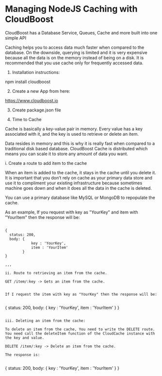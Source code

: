 # Managing NodeJS Caching with CloudBoost

CloudBoost has a Database Service, Queues, Cache and more built into one simple API

Caching  helps you to access data much faster when compared to the database. On the downside, querying is limited and it is very expensive 
because all the data is on the memory  instead of being on a disk. It is recommended that you use cache only for frequently accessed data.


1. Installation instructions:

 npm install cloudboost


2. Create a new App from here:

https://www.cloudboost.io


3. Create package.json file


4. Time to Cache

Cache is basically a key-value pair in memory. Every value has a key associated with it, and the key is used to retrieve or delete an item. 

Data resides in memory and this is why it is really fast when compared to a traditional disk based database. CloudBoost Cache is distributed which means you can scale it to store any amount of data you want.


i. Create a route to add item to the cache

When an item is added to the cache, it stays in the cache until you delete it. It is important that you don’t rely on cache as your primary data store and use it to compliment your existing infrastructure because sometimes machine goes down and when it does all the data in the cache is deleted.

You can use a primary database like MySQL or MongoDB to repopulate the cache.

As an example, If you request with key as "YourKey" and item with "YourItem" then the response will be:

```

{
  status: 200,
  body: {
            key : 'YourKey', 
            item : 'YourItem'
        }
}

,,,

ii. Route to retrieving an item from the cache.

GET /item/:key -> Gets an item from the cache.


If I request the item with key as "YourKey" then the response will be:


```

{
  status: 200,
  body: {
            key : 'YourKey', 
            item : 'YourItem'
        }
}


```

iii. Deleting an item from the cache:

To delete an item from the cache, You need to write the DELETE route. You need call the deleteItem function of the CloudCache instance with the key and value.

DELETE /item/:key -> Delete an item from the cache.

The response is:


```

{
  status: 200,
  body: {
            key : 'YourKey', 
            item : 'YourItem'
        }
}

```



